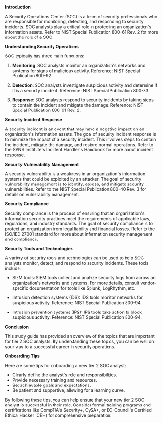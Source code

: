 <p><strong>Introduction</strong></p><p>A Security Operations Center (SOC) is a team of security professionals who are responsible for monitoring, detecting, and responding to security incidents. SOC analysts play a critical role in protecting an organization's information assets. Refer to NIST Special Publication 800-61 Rev. 2 for more about the role of a SOC.</p><p><strong>Understanding Security Operations</strong></p><p>SOC typically has three main functions:</p><ol><li><p><strong>Monitoring</strong>: SOC analysts monitor an organization's networks and systems for signs of malicious activity. Reference: NIST Special Publication 800-92.</p></li><li><p><strong>Detection</strong>: SOC analysts investigate suspicious activity and determine if it is a security incident. Reference: NIST Special Publication 800-83.</p></li><li><p><strong>Response</strong>: SOC analysts respond to security incidents by taking steps to contain the incident and mitigate the damage. Reference: NIST Special Publication 800-61 Rev. 2.</p></li></ol><p><strong>Security Incident Response</strong></p><p>A security incident is an event that may have a negative impact on an organization's information assets. The goal of security incident response is to minimize the impact of a security incident. This involves steps to contain the incident, mitigate the damage, and restore normal operations. Refer to the SANS Institute's Incident Handler's Handbook for more about incident response.</p><p><strong>Security Vulnerability Management</strong></p><p>A security vulnerability is a weakness in an organization's information systems that could be exploited by an attacker. The goal of security vulnerability management is to identify, assess, and mitigate security vulnerabilities. Refer to the NIST Special Publication 800-40 Rev. 3 for details on vulnerability management.</p><p><strong>Security Compliance</strong></p><p>Security compliance is the process of ensuring that an organization's information security practices meet the requirements of applicable laws, regulations, and industry standards. The goal of security compliance is to protect an organization from legal liability and financial losses. Refer to the ISO/IEC 27001 standard for more about information security management and compliance.</p><p><strong>Security Tools and Technologies</strong></p><p>A variety of security tools and technologies can be used to help SOC analysts monitor, detect, and respond to security incidents. These tools include:</p><ul><li><p>SIEM tools: SIEM tools collect and analyze security logs from across an organization's networks and systems. For more details, consult vendor-specific documentation for tools like Splunk, LogRhythm, etc.</p></li><li><p>Intrusion detection systems (IDS): IDS tools monitor networks for suspicious activity. Reference: NIST Special Publication 800-94.</p></li><li><p>Intrusion prevention systems (IPS): IPS tools take action to block suspicious activity. Reference: NIST Special Publication 800-94.</p></li></ul><p><strong>Conclusion</strong></p><p>This study guide has provided an overview of the topics that are important for tier 2 SOC analysts. By understanding these topics, you can be well on your way to a successful career in security operations.</p><p><strong>Onboarding Tips</strong></p><p>Here are some tips for onboarding a new tier 2 SOC analyst:</p><ul><li>Clearly define the analyst's role and responsibilities.</li><li>Provide necessary training and resources.</li><li>Set achievable goals and expectations.</li><li>Be patient and supportive, allowing for a learning curve.</li></ul><p>By following these tips, you can help ensure that your new tier 2 SOC analyst is successful in their role. Consider formal training programs and certifications like CompTIA's Security+, CySA+, or EC-Council's Certified Ethical Hacker (CEH) for comprehensive preparation.</p></div>
